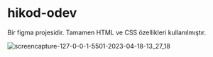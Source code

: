 # hikod-odev
Bir figma projesidir. Tamamen HTML ve CSS özellikleri kullanılmıştır.

![screencapture-127-0-0-1-5501-2023-04-18-13_27_18](https://user-images.githubusercontent.com/101064665/232750094-1f3fc43b-2e29-430d-8b2b-8b4296b421fc.png)
